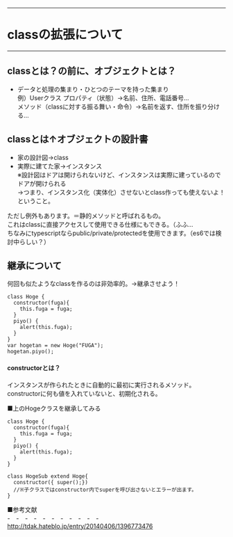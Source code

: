 ------------------------------------------------------
# classの拡張について
------------------------------------------------------

## classとは？の前に、オブジェクトとは？
- データと処理の集まり・ひとつのテーマを持った集まり  
例）Userクラス
プロパティ（状態）→名前、住所、電話番号...  
メソッド（classに対する振る舞い・命令）→名前を返す、住所を振り分ける...

## classとは↑オブジェクトの設計書
- 家の設計図→class
- 実際に建てた家→インスタンス  
※設計図はドアは開けられないけど、インスタンスは実際に建っているのでドアが開けられる  
→つまり、インスタンス化（実体化）させないとclass作っても使えないよ！ということ。  

ただし例外もあります。＝静的メソッドと呼ばれるもの。  
これはclassに直接アクセスして使用できる仕様にもできる。（ふふ...  
ちなみにtypescriptならpublic/private/protectedを使用できます。（es6では検討中らしい？）  



## 継承について
何回も似たようなclassを作るのは非効率的。→継承させよう！

```  
class Hoge {
  constructor(fuga){
    this.fuga = fuga;
  }
  piyo() {
    alert(this.fuga);
  }
}
var hogetan = new Hoge("FUGA");
hogetan.piyo();
```  
#### constructorとは？
インスタンスが作られたときに自動的に最初に実行されるメソッド。  
constructorに何も値を入れていないと、初期化される。


■上のHogeクラスを継承してみる
```  
class Hoge {
  constructor(fuga){
    this.fuga = fuga;
  }
  piyo() {
    alert(this.fuga);
  }
}

class HogeSub extend Hoge{
  constructor({ super();})
  //※子クラスではconstructor内でsuperを呼び出さないとエラーが出ます。
}
```  


■参考文献  
-　-　-　-　-　-　-　-　-　-　-  
http://tdak.hateblo.jp/entry/20140406/1396773476
